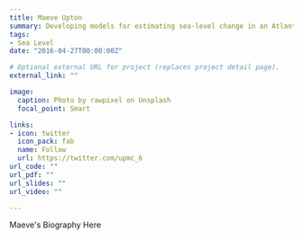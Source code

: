 ```yaml
---
title: Maeve Upton
summary: Developing models for estimating sea-level change in an Atlantic context
tags:
- Sea Level
date: "2016-04-27T00:00:00Z"

# Optional external URL for project (replaces project detail page).
external_link: ""

image:
  caption: Photo by rawpixel on Unsplash
  focal_point: Smart

links:
- icon: twitter
  icon_pack: fab
  name: Follow
  url: https://twitter.com/upmc_6
url_code: ""
url_pdf: ""
url_slides: ""
url_video: ""

---
```


Maeve's Biography Here
